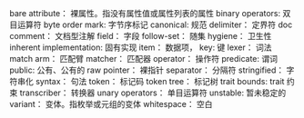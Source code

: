 
bare attribute： 裸属性。指没有属性值或属性列表的属性
binary operators: 双目运算符
byte order mark: 字节序标记
canonical: 规范
delimiter： 定界符
doc comment： 文档型注解
field： 字段
follow-set： 随集
hygiene： 卫生性
inherent implementation: 固有实现
item： 数据项，
key: 键
lexer： 词法
match arm： 匹配臂
matcher： 匹配器
operator： 操作符
predicate: 谓词
public: 公有、公有的
raw pointer： 裸指针
separator： 分隔符
stringified： 字符串化
syntax： 句法
token： 标记码
token tree： 标记树
trait bounds: trait 约束
transcriber： 转换器
unary operators： 单目运算符
unstable: 暂未稳定的
variant： 变体。指枚举或元组的变体
whitespace： 空白


